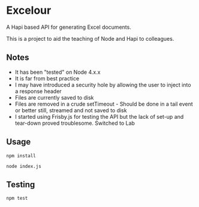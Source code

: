 # Excelour

A Hapi based API for generating Excel documents.

This is a project to aid the teaching of Node and Hapi to colleagues.

## Notes

- It has been "tested" on Node 4.x.x
- It is far from best practice
- I may have introduced a security hole by allowing the user to inject into a response header
- Files are currently saved to disk
- Files are removed in a crude setTimeout - Should be done in a tail event or better still, streamed and not saved to disk
- I started using Frisby.js for testing the API but the lack of set-up and tear-down proved troublesome. Switched to Lab

## Usage

```
npm install

node index.js
```

## Testing

```
npm test
```
